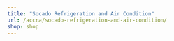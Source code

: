 ```yaml
---
title: "Socado Refrigeration and Air Condition"
url: /accra/socado-refrigeration-and-air-condition/
shop: shop
---
```

